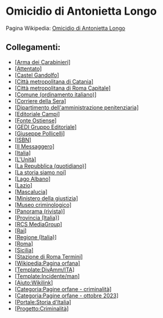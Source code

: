 # Omicidio di Antonietta Longo

Pagina Wikipedia: [Omicidio di Antonietta Longo](https://it.wikipedia.org/wiki/Omicidio_di_Antonietta_Longo)

## Collegamenti:
- [[Arma dei Carabinieri]](https://it.wikipedia.org/wiki/Arma_dei_Carabinieri)
- [[Attentato]](https://it.wikipedia.org/wiki/Attentato)
- [[Castel Gandolfo]](https://it.wikipedia.org/wiki/Castel_Gandolfo)
- [[Città metropolitana di Catania]](https://it.wikipedia.org/wiki/Citt%C3%A0_metropolitana_di_Catania)
- [[Città metropolitana di Roma Capitale]](https://it.wikipedia.org/wiki/Citt%C3%A0_metropolitana_di_Roma_Capitale)
- [[Comune (ordinamento italiano)]](https://it.wikipedia.org/wiki/Comune_(ordinamento_italiano))
- [[Corriere della Sera]](https://it.wikipedia.org/wiki/Corriere_della_Sera)
- [[Dipartimento dell'amministrazione penitenziaria]](https://it.wikipedia.org/wiki/Dipartimento_dell%27amministrazione_penitenziaria)
- [[Editoriale Campi]](https://it.wikipedia.org/wiki/Editoriale_Campi)
- [[Fonte Ostiense]](https://it.wikipedia.org/wiki/Fonte_Ostiense)
- [[GEDI Gruppo Editoriale]](https://it.wikipedia.org/wiki/GEDI_Gruppo_Editoriale)
- [[Giuseppe Pollicelli]](https://it.wikipedia.org/wiki/Giuseppe_Pollicelli)
- [[ISBN]](https://it.wikipedia.org/wiki/ISBN)
- [[Il Messaggero]](https://it.wikipedia.org/wiki/Il_Messaggero)
- [[Italia]](https://it.wikipedia.org/wiki/Italia)
- [[L'Unità]](https://it.wikipedia.org/wiki/L%27Unit%C3%A0)
- [[La Repubblica (quotidiano)]](https://it.wikipedia.org/wiki/La_Repubblica_(quotidiano))
- [[La storia siamo noi]](https://it.wikipedia.org/wiki/La_storia_siamo_noi)
- [[Lago Albano]](https://it.wikipedia.org/wiki/Lago_Albano)
- [[Lazio]](https://it.wikipedia.org/wiki/Lazio)
- [[Mascalucia]](https://it.wikipedia.org/wiki/Mascalucia)
- [[Ministero della giustizia]](https://it.wikipedia.org/wiki/Ministero_della_giustizia)
- [[Museo criminologico]](https://it.wikipedia.org/wiki/Museo_criminologico)
- [[Panorama (rivista)]](https://it.wikipedia.org/wiki/Panorama_(rivista))
- [[Provincia (Italia)]](https://it.wikipedia.org/wiki/Provincia_(Italia))
- [[RCS MediaGroup]](https://it.wikipedia.org/wiki/RCS_MediaGroup)
- [[Rai]](https://it.wikipedia.org/wiki/Rai)
- [[Regione (Italia)]](https://it.wikipedia.org/wiki/Regione_(Italia))
- [[Roma]](https://it.wikipedia.org/wiki/Roma)
- [[Sicilia]](https://it.wikipedia.org/wiki/Sicilia)
- [[Stazione di Roma Termini]](https://it.wikipedia.org/wiki/Stazione_di_Roma_Termini)
- [[Wikipedia:Pagina orfana]](https://it.wikipedia.org/wiki/Wikipedia:Pagina_orfana)
- [[Template:DivAmm/ITA]](https://it.wikipedia.org/wiki/Template:DivAmm/ITA)
- [[Template:Incidente/man]](https://it.wikipedia.org/wiki/Template:Incidente/man)
- [[Aiuto:Wikilink]](https://it.wikipedia.org/wiki/Aiuto:Wikilink)
- [[Categoria:Pagine orfane - criminalità]](https://it.wikipedia.org/wiki/Categoria:Pagine_orfane_-_criminalit%C3%A0)
- [[Categoria:Pagine orfane - ottobre 2023]](https://it.wikipedia.org/wiki/Categoria:Pagine_orfane_-_ottobre_2023)
- [[Portale:Storia d'Italia]](https://it.wikipedia.org/wiki/Portale:Storia_d%27Italia)
- [[Progetto:Criminalità]](https://it.wikipedia.org/wiki/Progetto:Criminalit%C3%A0)

